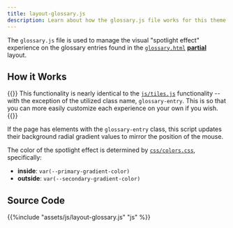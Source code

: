 ```yaml
---
title: layout-glossary.js
description: Learn about how the glossary.js file works for this theme. 
---
```


The `glossary.js` file is used to manage the visual "spotlight effect" experience on the glossary entries found in the [`glossary.html`](/reference/layouts/defaults/glossary) [**partial**](/reference/layouts/partials) layout. 


## How it Works

{{<notice note >}}
This functionality is nearly identical to the [`js/tiles.js`](/reference/assets/js/tiles) functionality -- with the exception of the utilized class name, `glossary-entry`. This is so that you can more easily customize each experience on your own if you wish.
{{</notice>}}

If the page has elements with the `glossary-entry` class, this script updates their background radial gradient values to mirror the position of the mouse. 

The color of the spotlight effect is determined by [`css/colors.css`](/reference/assets/css#colorscss), specifically:
- **inside**: `var(--primary-gradient-color)` 
- **outside**: `var(--secondary-gradient-color)`

## Source Code 

{{%include "assets/js/layout-glossary.js" "js" %}}